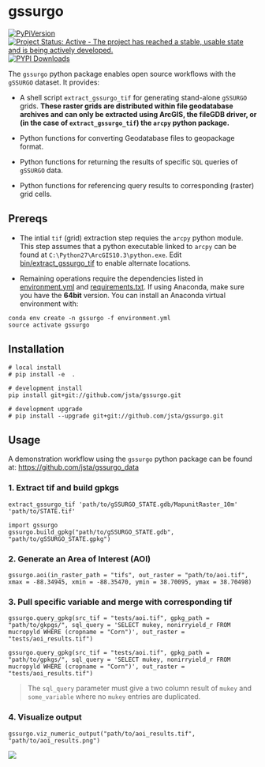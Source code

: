 # gssurgo

[![PyPiVersion](https://img.shields.io/pypi/v/gssurgo.svg)](https://pypi.python.org/pypi/gssurgo/)[![Project Status: Active - The project has reached a stable, usable state and is being actively developed.](http://www.repostatus.org/badges/latest/active.svg)](http://www.repostatus.org/#active)[![PYPI Downloads](https://img.shields.io/pypi/dm/gssurgo.svg)](https://pypistats.org/packages/gssurgo)

The `gssurgo` python package enables open source workflows with the `gSSURGO` dataset. It provides:

* A shell script `extract_gssurgo_tif` for generating stand-alone `gSSURGO` grids. **These raster grids are distributed within file geodatabase archives and can only be extracted using ArcGIS, the fileGDB driver, or (in the case of `extract_gssurgo_tif`) the `arcpy` python package.**  

* Python functions for converting Geodatabase files to geopackage format. 
 
* Python functions for returning the results of specific `SQL` queries of `gSSURGO` data.
 
* Python functions for referencing query results to corresponding (raster) grid cells.

## Prereqs

* The intial `tif` (grid) extraction step requies the `arcpy` python module. This step assumes that a python executable linked to `arcpy` can be found at `C:\Python27\ArcGIS10.3\python.exe`. Edit [bin/extract_gssurgo_tif](bin/extract_gssurgo_tif) to enable alternate locations.

* Remaining operations require the dependencies listed in [environment.yml](environment.yml) and [requirements.txt](requirements.txt). If using Anaconda, make sure you have the **64bit** version. You can install an Anaconda virtual environment with:

```
conda env create -n gssurgo -f environment.yml
source activate gssurgo
```

## Installation

```
# local install
# pip install -e  . 

# development install 
pip install git+git://github.com/jsta/gssurgo.git

# development upgrade
# pip install --upgrade git+git://github.com/jsta/gssurgo.git
```

## Usage

A demonstration workflow using the `gssurgo` python package can be found at: https://github.com/jsta/gssurgo_data

### 1. Extract tif and build gpkgs

```
extract_gssurgo_tif 'path/to/gSSURGO_STATE.gdb/MapunitRaster_10m' 'path/to/STATE.tif'
```

```
import gssurgo
gssurgo.build_gpkg("path/to/gSSURGO_STATE.gdb", "path/to/gSSURGO_STATE.gpkg")
```

### 2. Generate an Area of Interest (AOI)

```
gssurgo.aoi(in_raster_path = "tifs", out_raster = "path/to/aoi.tif", xmax = -88.34945, xmin = -88.35470, ymin = 38.70095, ymax = 38.70498)
```

### 3. Pull specific variable and merge with corresponding tif

```
gssurgo.query_gpkg(src_tif = "tests/aoi.tif", gpkg_path = "path/to/gkpgs/", sql_query = 'SELECT mukey, nonirryield_r FROM mucropyld WHERE (cropname = "Corn")', out_raster = "tests/aoi_results.tif")

gssurgo.query_gpkg(src_tif = "tests/aoi.tif", gpkg_path = "path/to/gpkgs/", sql_query = 'SELECT mukey, nonirryield_r FROM mucropyld WHERE (cropname = "Corn")', out_raster = "tests/aoi_results.tif")

```

> The `sql_query` parameter must give a two column result of `mukey` and `some_variable` where no `mukey` entries are duplicated.

### 4. Visualize output

```
gssurgo.viz_numeric_output("path/to/aoi_results.tif", "path/to/aoi_results.png")
```

![](tests/nonirryield_r.png)
